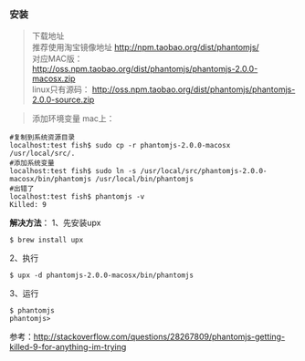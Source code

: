 ### 安装
> 下载地址    
推荐使用淘宝镜像地址
http://npm.taobao.org/dist/phantomjs/   
对应MAC版：    
http://oss.npm.taobao.org/dist/phantomjs/phantomjs-2.0.0-macosx.zip    
linux只有源码：
http://oss.npm.taobao.org/dist/phantomjs/phantomjs-2.0.0-source.zip 


>  添加环境变量
mac上：   
```linux
#复制到系统资源目录
localhost:test fish$ sudo cp -r phantomjs-2.0.0-macosx /usr/local/src/.
#添加系统变量
localhost:test fish$ sudo ln -s /usr/local/src/phantomjs-2.0.0-macosx/bin/phantomjs /usr/local/bin/phantomjs
#出错了
localhost:test fish$ phantomjs -v
Killed: 9
```
**解决方法**：
1、先安装upx
```linux 
$ brew install upx
```
2、执行
```linux
$ upx -d phantomjs-2.0.0-macosx/bin/phantomjs
```
3、运行
```linux
$ phantomjs
phantomjs> 
```

参考：http://stackoverflow.com/questions/28267809/phantomjs-getting-killed-9-for-anything-im-trying 



